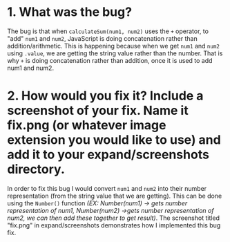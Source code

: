 # 1. What was the bug?
The bug is that when `calculateSum(num1, num2)` uses the `+` operator, to "add" `num1` and `num2`, JavaScript is doing concatenation rather than addition/arithmetic. This is happening because when we get `num1` and `num2` using `.value`, we are getting the string value rather than the number. That is why `+` is doing concatenation rather than addition, once it is used to add num1 and num2.


# 2. How would you fix it? Include a screenshot of your fix. Name it fix.png (or whatever image extension you would like to use) and add it to your expand/screenshots directory.
In order to fix this bug I would convert `num1` and `num2` into their number representation (from the string value that we are getting). This can be done using the `Number()` function *(EX: Number(num1) -> gets number representation of num1, Number(num2) ->gets number representation of num2, we can then add these together to get result)*. The screenshot titled "fix.png" in expand/screenshots demonstrates how I implemented this bug fix.
